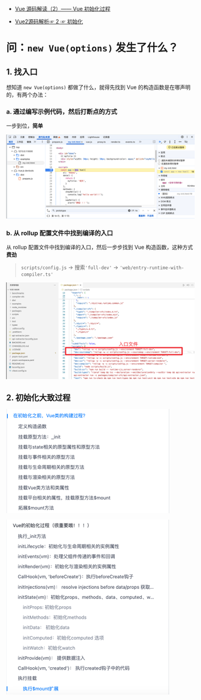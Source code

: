 * [Vue 源码解读（2）—— Vue 初始化过程](https://juejin.cn/post/6950084496515399717)

* [Vue2源码解析☞ 2 ☞ 初始化](https://juejin.cn/post/7100124377567461383)





# 问：`new Vue(options)` 发生了什么？

## 1. 找入口

想知道 `new Vue(options)` 都做了什么，就得先找到 Vue 的构造函数是在哪声明的，有两个办法：



### a. 通过编写示例代码，然后打断点的方式

一步到位，**简单**

![](images/001.png)



### b. 从 rollup 配置文件中找到编译的入口

从 rollup 配置文件中找到编译的入口，然后一步步找到 Vue 构造函数，这种方式 **费劲**

> `scripts/config.js` -> 搜索`'full-dev'` -> `'web/entry-runtime-with-compiler.ts'`

![](images/002.png)





## 2. 初始化大致过程

![](images/003.png)

![](images/004.png)